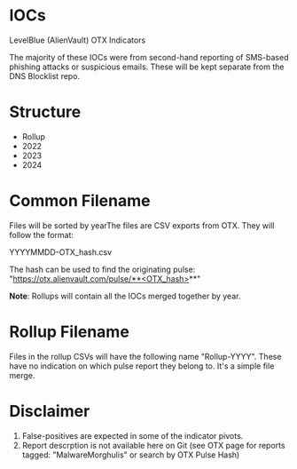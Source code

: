 # IOCs
LevelBlue (AlienVault) OTX Indicators

The majority of these IOCs were from second-hand reporting of SMS-based phishing attacks or suspicious emails. These will be kept separate from the DNS Blocklist repo.

# Structure
- Rollup
- 2022
- 2023
- 2024

# Common Filename
Files will be sorted by yearThe files are CSV exports from OTX. They will follow the format:

YYYYMMDD-OTX_hash.csv

The hash can be used to find the originating pulse: "https://otx.alienvault.com/pulse/**<OTX_hash>**"

**Note**: Rollups will contain all the IOCs merged together by year.

# Rollup Filename
Files in the rollup CSVs will have the following name "Rollup-YYYY". These have no indication on which pulse report they belong to. It's a simple file merge.

# Disclaimer
1) False-positives are expected in some of the indicator pivots.
2) Report descrption is not available here on Git (see OTX page for reports tagged: "MalwareMorghulis" or search by OTX Pulse Hash)
